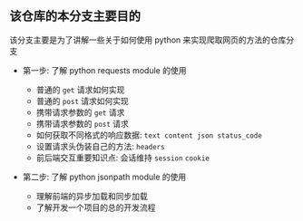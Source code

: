 ## 该仓库的本分支主要目的
该分支主要是为了讲解一些关于如何使用 python 来实现爬取网页的方法的仓库分支

* 第一步: 了解 python requests module 的使用
  * 普通的 `get` 请求如何实现
  * 普通的 `post` 请求如何实现
  * 携带请求参数的 `get` 请求
  * 携带请求参数的 `post` 请求
  * 如何获取不同格式的响应数据: `text content json status_code`
  * 设置请求头伪装自己的方法: `headers`
  * 前后端交互重要知识点: 会话维持 `session` `cookie`


* 第二步: 了解 python jsonpath module 的使用
  * 理解前端的异步加载和同步加载
  * 了解开发一个项目的总的开发流程